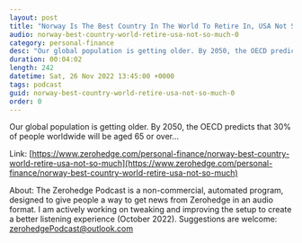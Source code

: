 ```yaml
---
layout: post
title: "Norway Is The Best Country In The World To Retire In, USA Not So Much..."
audio: norway-best-country-world-retire-usa-not-so-much-0
category: personal-finance
desc: "Our global population is getting older. By 2050, the OECD predicts that 30% of people worldwide will be aged 65 or over..."
duration: 00:04:02
length: 242
datetime: Sat, 26 Nov 2022 13:45:00 +0000
tags: podcast
guid: norway-best-country-world-retire-usa-not-so-much-0
order: 0
---
```

Our global population is getting older. By 2050, the OECD predicts that 30% of people worldwide will be aged 65 or over...

Link: [https://www.zerohedge.com/personal-finance/norway-best-country-world-retire-usa-not-so-much](https://www.zerohedge.com/personal-finance/norway-best-country-world-retire-usa-not-so-much)

About: The Zerohedge Podcast is a non-commercial, automated program, designed to give people a way to get news from Zerohedge in an audio format.  I am actively working on tweaking and improving the setup to create a better listening experience (October 2022).  Suggestions are welcome: [zerohedgePodcast@outlook.com](mailto:zerohedgePodcast@outlook.com)